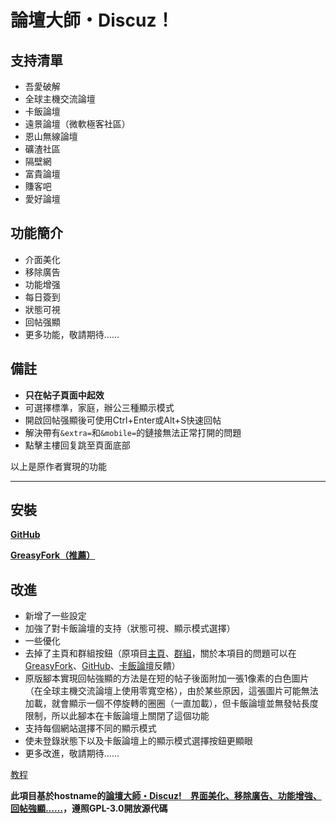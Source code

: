 # 論壇大師・Discuz！
## 支持清單
- 吾愛破解
- 全球主機交流論壇
- 卡飯論壇
- 遠景論壇（微軟極客社區）
- 恩山無線論壇
- 礦渣社區
- 隔壁網
- 富貴論壇
- 賺客吧
- 愛好論壇

## 功能簡介
- 介面美化
- 移除廣告
- 功能增强
- 每日簽到
- 狀態可視
- 回帖强顯
- 更多功能，敬請期待…… 

## 備註
- **只在帖子頁面中起效**
- 可選擇標準，家庭，辦公三種顯示模式
- 開啟回帖强顯後可使用Ctrl+Enter或Alt+S快速回帖
- 解決帶有`&extra=`和`&mobile=`的鏈接無法正常打開的問題
- 點擊主樓回复跳至頁面底部

以上是原作者實現的功能

---
## 安裝

**[GitHub](https://github.com/mxdh/Forum-Master-Discuz-)**

**[GreasyFork（推薦）](https://greasyfork.org/zh-CN/scripts/400489-forum-master-discuz)**

## 改進
- 新增了一些設定
- 加強了對卡飯論壇的支持（狀態可視、顯示模式選擇）
- 一些優化
- 去掉了主頁和群組按鈕（原項目[主頁](https://greasyfork.org/zh-CN/scripts/400250-forum-master-discuz)、[群組](https://t.me/joinchat/Bc2EjlPZ0aOwiA-Gn73xKA)，關於本項目的問題可以在[GreasyFork](https://greasyfork.org/zh-CN/scripts/400489-forum-master-discuz/feedback)、[GitHub](https://github.com/mxdh/Forum-Master-Discuz-/issues)、[卡飯論壇](https://bbs.kafan.cn/thread-2178786-1-1.html)反饋）
- 原版腳本實現回帖強顯的方法是在短的帖子後面附加一張1像素的白色圖片（在全球主機交流論壇上使用零寬空格），由於某些原因，這張圖片可能無法加載，就會顯示一個不停旋轉的圈圈（一直加載），但卡飯論壇並無發帖長度限制，所以此腳本在卡飯論壇上關閉了這個功能
- 支持每個網站選擇不同的顯示模式
- 使未登錄狀態下以及卡飯論壇上的顯示模式選擇按鈕更顯眼
- 更多改進，敬請期待……

[教程](https://bbs.kafan.cn/thread-2178786-1-1.html)

**此項目基於hostname的[論壇大師・Discuz!　界面美化、移除廣告、功能增強、回帖強顯……](https://greasyfork.org/zh-CN/scripts/400250-forum-master-discuz)，遵照GPL-3.0開放源代碼**
